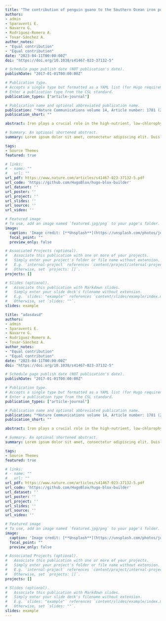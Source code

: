```yaml
---
title: "The contribution of penguin guano to the Southern Ocean iron pool."
authors:
- admin
- Sparaventi E.
- Navarro G.
- Rodríguez-Romero A.
- Tovar-Sánchez A.
author_notes:
- "Equal contribution"
- "Equal contribution"
date: "2023-04-11T00:00:00Z"
doi: "https://doi.org/10.1038/s41467-023-37132-5"

# Schedule page publish date (NOT publication's date).
publishDate: "2017-01-01T00:00:00Z"

# Publication type.
# Accepts a single type but formatted as a YAML list (for Hugo requirements).
# Enter a publication type from the CSL standard.
publication_types: ["article-journal"]

# Publication name and optional abbreviated publication name.
publication: "*Nature Communications volume 14, Article number: 1781 (2023)*"
publication_short: ""

abstract: Iron plays a crucial role in the high-nutrient, low-chlorophyll Southern Ocean regions, promoting phytoplankton growth and enhancing atmospheric carbon sequestration. In this area, iron-rich Antarctic krill (*Euphausia superba*) and baleen whale species, which are among their main predators, play a large role in the recycling of iron. However, penguins have received limited attention despite their representing the largest seabird biomass in the southern polar region. Here, we use breeding site guano volumes estimated from drone images, deep learning-powered penguin census, and guano chemical composition to assess the iron export to the Antarctic waters from one of the most abundant penguin species, the Chinstrap penguin (*Pygoscelis antarcticus*). Our results show that these seabirds are a relevant contributor to the iron remobilization pool in the Southern Ocean. With an average guano concentration of 3 mg iron g<sup>−1</sup>, we estimate that the Chinstrap penguin population is recycling 521 tonnes iron yr<sup>−1</sup>, representing the current iron contribution half of the amount these penguins were able to recycle four decades ago, as they have declined by more than 50% since then.

# Summary. An optional shortened abstract.
summary: Lorem ipsum dolor sit amet, consectetur adipiscing elit. Duis posuere tellus ac convallis placerat. Proin tincidunt magna sed ex sollicitudin condimentum.

tags:
- Source Themes
featured: true

# links:
# - name: ""
#   url: ""
url_pdf: https://www.nature.com/articles/s41467-023-37132-5.pdf
url_code: 'https://github.com/HugoBlox/hugo-blox-builder'
url_dataset: ''
url_poster: ''
url_project: ''
url_slides: ''
url_source: ''
url_video: ''

# Featured image
# To use, add an image named `featured.jpg/png` to your page's folder. 
image:
  caption: 'Image credit: [**Unsplash**](https://unsplash.com/photos/jdD8gXaTZsc)'
  focal_point: ""
  preview_only: false

# Associated Projects (optional).
#   Associate this publication with one or more of your projects.
#   Simply enter your project's folder or file name without extension.
#   E.g. `internal-project` references `content/project/internal-project/index.md`.
#   Otherwise, set `projects: []`.
projects: []

# Slides (optional).
#   Associate this publication with Markdown slides.
#   Simply enter your slide deck's filename without extension.
#   E.g. `slides: "example"` references `content/slides/example/index.md`.
#   Otherwise, set `slides: ""`.
slides: example

title: "adasdasd"
authors:
- admin
- Sparaventi E.
- Navarro G.
- Rodríguez-Romero A.
- Tovar-Sánchez A.
author_notes:
- "Equal contribution"
- "Equal contribution"
date: "2023-04-11T00:00:00Z"
doi: "https://doi.org/10.1038/s41467-023-37132-5"

# Schedule page publish date (NOT publication's date).
publishDate: "2017-01-01T00:00:00Z"

# Publication type.
# Accepts a single type but formatted as a YAML list (for Hugo requirements).
# Enter a publication type from the CSL standard.
publication_types: ["article-journal"]

# Publication name and optional abbreviated publication name.
publication: "*Nature Communications volume 14, Article number: 1781 (2023)*"
publication_short: ""

abstract: Iron plays a crucial role in the high-nutrient, low-chlorophyll Southern Ocean regions, promoting phytoplankton growth and enhancing atmospheric carbon sequestration. In this area, iron-rich Antarctic krill (*Euphausia superba*) and baleen whale species, which are among their main predators, play a large role in the recycling of iron. However, penguins have received limited attention despite their representing the largest seabird biomass in the southern polar region. Here, we use breeding site guano volumes estimated from drone images, deep learning-powered penguin census, and guano chemical composition to assess the iron export to the Antarctic waters from one of the most abundant penguin species, the Chinstrap penguin (*Pygoscelis antarcticus*). Our results show that these seabirds are a relevant contributor to the iron remobilization pool in the Southern Ocean. With an average guano concentration of 3 mg iron g<sup>−1</sup>, we estimate that the Chinstrap penguin population is recycling 521 tonnes iron yr<sup>−1</sup>, representing the current iron contribution half of the amount these penguins were able to recycle four decades ago, as they have declined by more than 50% since then.

# Summary. An optional shortened abstract.
summary: Lorem ipsum dolor sit amet, consectetur adipiscing elit. Duis posuere tellus ac convallis placerat. Proin tincidunt magna sed ex sollicitudin condimentum.

tags:
- Source Themes
featured: true

# links:
# - name: ""
#   url: ""
url_pdf: https://www.nature.com/articles/s41467-023-37132-5.pdf
url_code: 'https://github.com/HugoBlox/hugo-blox-builder'
url_dataset: ''
url_poster: ''
url_project: ''
url_slides: ''
url_source: ''
url_video: ''

# Featured image
# To use, add an image named `featured.jpg/png` to your page's folder. 
image:
  caption: 'Image credit: [**Unsplash**](https://unsplash.com/photos/jdD8gXaTZsc)'
  focal_point: ""
  preview_only: false

# Associated Projects (optional).
#   Associate this publication with one or more of your projects.
#   Simply enter your project's folder or file name without extension.
#   E.g. `internal-project` references `content/project/internal-project/index.md`.
#   Otherwise, set `projects: []`.
projects: []

# Slides (optional).
#   Associate this publication with Markdown slides.
#   Simply enter your slide deck's filename without extension.
#   E.g. `slides: "example"` references `content/slides/example/index.md`.
#   Otherwise, set `slides: ""`.
slides: example
---
```

